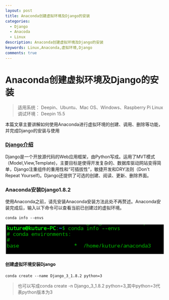 ```yaml
---
layout: post
title: Anaconda创建虚拟环境及Django的安装
categories:
  - Django
  - Anacoda
  - Linux
description: Anaconda创建虚拟环境及Django的安装
keywords: Linux,Anaconda,虚拟环境,Django
comments: true
---
```


# Anaconda创建虚拟环境及Django的安装
>适用系统： Deepin、Ubuntu、Mac OS、Windows、Raspberry Pi Linux
>调试环境： Deepin 15.5

本篇文章主要讲解如何使用Anaconda进行虚拟环境的创建、调用、删除等功能，并完成Django的安装与使用
### [Django介绍](#)
Django是一个开放源代码的Web应用框架，由Python写成。运用了MVT模式（Model,View,Template)，主要目标是使得开发复杂的、数据库驱动网站变得简单，Django注重组件的重用性和“可插拔性”，敏捷开发和DRY法则（Don't Repeat Yourself)。Django还提供了可选的创建、阅读、更新、删除界面。
### Anaconda安装Django1.8.2
使用Anaconda之前，请先安装Anaconda安装方法此处不再赘述。Anaconda安装完成后，输入以下命令可以查看当前已创建过的虚拟环境。
```
conda info --envs
```
![Anaconda00](/images/posts/Anaconda/Anaconda03.png)
#### 创建虚拟环境安装Django
```
conda create --name Django_3_1.8.2 python=3
```
>也可以写成conda create -n Django_3_1.8.2 python=3,其中python=3代表python版本为3



